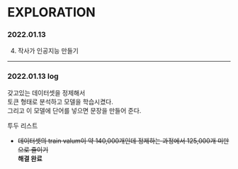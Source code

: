 # EXPLORATION   
### 2022.01.13
4. 작사가 인공지능 만들기   

---

### 2022.01.13 log   

갖고있는 데이터셋을 정제해서   
토큰 형태로 분석하고 모델을 학습시켰다.   
그리고 이 모델에 단어를 넣으면 문장을 만들어 준다.   

투두 리스트   

- ~~데이터셋의 train valum이 약 140,000개인데 정제하는 과정에서 125,000개 미만으로 줄이기~~   
**해결 완료**
